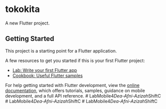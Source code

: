 # tokokita

A new Flutter project.

## Getting Started

This project is a starting point for a Flutter application.

A few resources to get you started if this is your first Flutter project:

- [Lab: Write your first Flutter app](https://docs.flutter.dev/get-started/codelab)
- [Cookbook: Useful Flutter samples](https://docs.flutter.dev/cookbook)

For help getting started with Flutter development, view the
[online documentation](https://docs.flutter.dev/), which offers tutorials,
samples, guidance on mobile development, and a full API reference.
#   L a b M o b i l e 4 _ D e a - A f n i - A z i z a h _ S h i f t C  
 #   L a b M o b i l e 4 _ D e a - A f n i - A z i z a h _ S h i f t C  
 #   L a b M o b i l e 4 _ D e a - A f n i - A z i z a h _ S h i f t C  
 